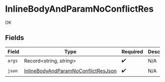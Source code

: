 # InlineBodyAndParamNoConflictRes

OK


## Fields

| Field                                                                                                 | Type                                                                                                  | Required                                                                                              | Description                                                                                           |
| ----------------------------------------------------------------------------------------------------- | ----------------------------------------------------------------------------------------------------- | ----------------------------------------------------------------------------------------------------- | ----------------------------------------------------------------------------------------------------- |
| `args`                                                                                                | Record<string, *string*>                                                                              | :heavy_check_mark:                                                                                    | N/A                                                                                                   |
| `json`                                                                                                | [InlineBodyAndParamNoConflictResJson](../../models/operations/inlinebodyandparamnoconflictresjson.md) | :heavy_check_mark:                                                                                    | N/A                                                                                                   |